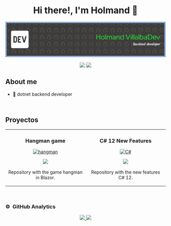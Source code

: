 <div align="center">
<h1 align="center">Hi there!, I'm Holmand 👋</h1>
    
![hodaviba](banner.png)

<p align="center">
    <a href="https://twitter.com/holmand21"><img src="https://img.shields.io/badge/-Twitter-2D2B55?style=flat-square&logo=twitter&logoColor=white"/></a>
    <a href="https://linkedin.com/in/holmandvillalba"><img src="https://img.shields.io/badge/-LinkedIn-2D2B55?style=flat-square&logo=linkedin&logoColor=white"/></a>
</p>
</div>

## About me

- 📲 dotnet backend developer
<br>

## Proyectos

<table>
<tr>
<td width="50%">
<h3 align="center">Hangman game</h3>
<div align="center">
<a href="https://th.bing.com/th/id/OIP.kRY_SQ2wyEboOBVoj4OCtQAAAA?rs=1&pid=ImgDetMain" target="_blank"><img src="https://th.bing.com/th/id/OIP.kRY_SQ2wyEboOBVoj4OCtQAAAA?rs=1&pid=ImgDetMain" width="300" alt="hangman"></a>
<p>
<a href="https://github.com/hodaviba/hangman" target="_blank">
<img src="https://img.shields.io/badge/CÓDIGO-ff9?style=for-the-badge&logo=github&logoColor=black">
</a>
</p>
<p>Repository with the game hangman in Blazor.</p>
</div>
</td>

<td width="50%">
<h3 align="center">C# 12 New Features</h3>
<div align="center">
<a href="https://devblogs.microsoft.com/dotnet/wp-content/uploads/sites/10/2023/04/csharp12.png" target="_blank"><img src="https://devblogs.microsoft.com/dotnet/wp-content/uploads/sites/10/2023/04/csharp12.png" width="400" alt="C#"></a>
<p>
<a href="https://github.com/hodaviba/NewsCSharp12" target="_blank">
<img src="https://img.shields.io/badge/CÓDIGO-ff9?style=for-the-badge&logo=github&logoColor=black">
</a>
</p>
<p>Repository with the new features C# 12.</p>
</div>
</td>
</tr>
</table>

</br>

### ⚙️ &nbsp;GitHub Analytics

<p align="center">
<a href="https://github.com/hodaviba">
  <img height="180em" src="https://github-readme-stats-eight-theta.vercel.app/api?username=hodaviba&show_icons=true&theme=algolia&include_all_commits=true&count_private=true"/>
  <img height="180em" src="https://github-readme-stats-eight-theta.vercel.app/api/top-langs/?username=hodaviba&layout=compact&langs_count=8&theme=algolia"/>
</a>
</p>

<!--
### Hi there 👋
**hodaviba/hodaviba** is a ✨ _special_ ✨ repository because its `README.md` (this file) appears on your GitHub profile.

Here are some ideas to get you started:

- 🔭 I’m currently working on ...
- 🌱 I’m currently learning ...
- 👯 I’m looking to collaborate on ...
- 🤔 I’m looking for help with ...
- 💬 Ask me about ...
- 📫 How to reach me: ...
- 😄 Pronouns: ...
- ⚡ Fun fact: ...
-->
